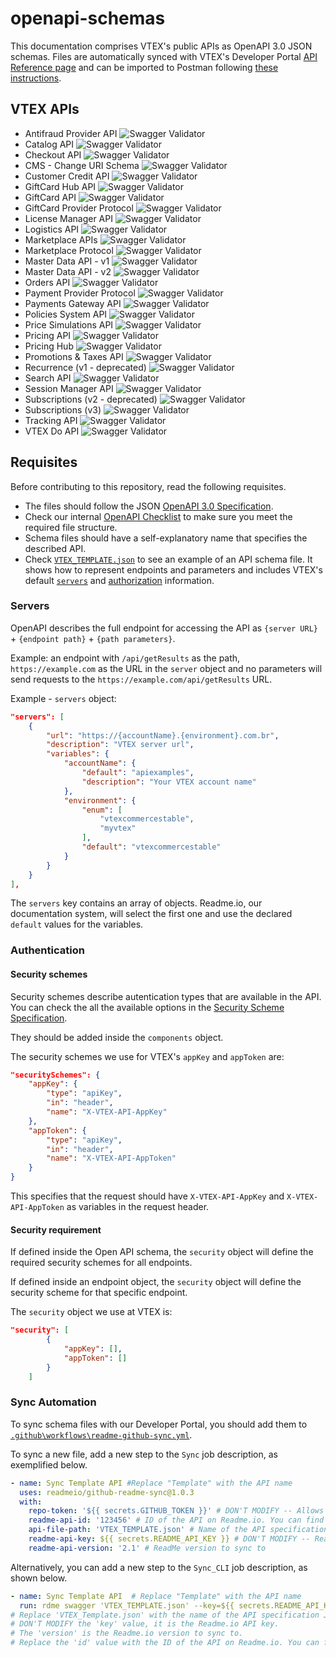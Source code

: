 # openapi-schemas
This documentation comprises VTEX's public APIs as OpenAPI 3.0 JSON schemas. Files are automatically synced with VTEX's Developer Portal [API Reference page](https://developers.vtex.com/reference) and can be imported to Postman following [these instructions](https://learning.postman.com/docs/postman/collections/working-with-openAPI/).

## VTEX APIs
- Antifraud Provider API ![Swagger Validator](https://img.shields.io/swagger/valid/3.0?specUrl=https://raw.githubusercontent.com/vtex/openapi-schemas/master/VTEX%2520-%2520Antifraud%2520Provider%2520API.json&label=OpenAPI)
- Catalog API ![Swagger Validator](https://img.shields.io/swagger/valid/3.0?specUrl=https%3A%2F%2Fraw.githubusercontent.com%2Fvtex%2Fopenapi-schemas%2Fmaster%2FVTEX%2520-%2520Catalog%2520API.json&label=OpenAPI)
- Checkout API ![Swagger Validator](https://img.shields.io/swagger/valid/3.0?specUrl=https%3A%2F%2Fraw.githubusercontent.com%2Fvtex%2Fopenapi-schemas%2Fmaster%2FVTEX%2520-%2520Checkout%2520API.json&label=OpenAPI)
- CMS - Change URI Schema ![Swagger Validator](https://img.shields.io/swagger/valid/3.0?specUrl=https%3A%2F%2Fraw.githubusercontent.com%2Fvtex%2Fopenapi-schemas%2Fmaster%2FCMS%2520-%2520Change%2520URI%2520Schema.json&label=OpenAPI)
- Customer Credit API ![Swagger Validator](https://img.shields.io/swagger/valid/3.0?specUrl=https%3A%2F%2Fraw.githubusercontent.com%2Fvtex%2Fopenapi-schemas%2Fmaster%2FVTEX%2520-%2520Customer%2520Credit%2520API.json&label=OpenAPI)
- GiftCard Hub API ![Swagger Validator](https://img.shields.io/swagger/valid/3.0?specUrl=https%3A%2F%2Fraw.githubusercontent.com%2Fvtex%2Fopenapi-schemas%2Fmaster%2FVTEX%2520-%2520GiftCard%2520Hub%2520API.json&label=OpenAPI)
- GiftCard API ![Swagger Validator](https://img.shields.io/swagger/valid/3.0?specUrl=https%3A%2F%2Fraw.githubusercontent.com%2Fvtex%2Fopenapi-schemas%2Fmaster%2FVTEX%2520-%2520Giftcard%2520API.json&label=OpenAPI)
- GiftCard Provider Protocol ![Swagger Validator](https://img.shields.io/swagger/valid/3.0?specUrl=https%3A%2F%2Fraw.githubusercontent.com%2Fvtex%2Fopenapi-schemas%2Fmaster%2FVTEX%2520-%2520Giftcard%2520Provider%2520Protocol.json&label=OpenAPI)
- License Manager API ![Swagger Validator](https://img.shields.io/swagger/valid/3.0?specUrl=https%3A%2F%2Fraw.githubusercontent.com%2Fvtex%2Fopenapi-schemas%2Fmaster%2FVTEX%2520-%2520License%2520Manager%2520API.json&label=OpenAPI)
- Logistics API ![Swagger Validator](https://img.shields.io/swagger/valid/3.0?specUrl=https%3A%2F%2Fraw.githubusercontent.com%2Fvtex%2Fopenapi-schemas%2Fmaster%2FVTEX%2520-%2520Logistics%2520API.json&label=OpenAPI)
- Marketplace APIs ![Swagger Validator](https://img.shields.io/swagger/valid/3.0?specUrl=https%3A%2F%2Fraw.githubusercontent.com%2Fvtex%2Fopenapi-schemas%2Fmaster%2FVTEX%2520-%2520Marketplace%2520APIs.json&label=OpenAPI)
- Marketplace Protocol ![Swagger Validator](https://img.shields.io/swagger/valid/3.0?specUrl=https%3A%2F%2Fraw.githubusercontent.com%2Fvtex%2Fopenapi-schemas%2Fmaster%2FVTEX%2520-%2520Marketplace%2520Protocol.json&label=OpenAPI)
- Master Data API - v1 ![Swagger Validator](https://img.shields.io/swagger/valid/3.0?specUrl=https%3A%2F%2Fraw.githubusercontent.com%2Fvtex%2Fopenapi-schemas%2Fmaster%2FVTEX%2520-%2520MasterData%2520API%2520-%2520v10.2.json&label=OpenAPI)
- Master Data API - v2 ![Swagger Validator](https://img.shields.io/swagger/valid/3.0?specUrl=https%3A%2F%2Fraw.githubusercontent.com%2Fvtex%2Fopenapi-schemas%2Fmaster%2FVTEX%2520-%2520Master%2520Data%2520API%2520-%2520v2.json&label=OpenAPI)
- Orders API ![Swagger Validator](https://img.shields.io/swagger/valid/3.0?specUrl=https%3A%2F%2Fraw.githubusercontent.com%2Fvtex%2Fopenapi-schemas%2Fmaster%2FVTEX%2520-%2520Orders%2520API.json&label=OpenAPI)
- Payment Provider Protocol ![Swagger Validator](https://img.shields.io/swagger/valid/3.0?label=OpenAPI&specUrl=https%3A%2F%2Fraw.githubusercontent.com%2Fvtex%2Fopenapi-schemas%2Fmaster%2FVTEX%2520-%2520Payment%2520Provider%2520Protocol.json)
- Payments Gateway API ![Swagger Validator](https://img.shields.io/swagger/valid/3.0?label=OpenAPI&specUrl=https%3A%2F%2Fraw.githubusercontent.com%2Fvtex%2Fopenapi-schemas%2Fmaster%2FVTEX%2520-%2520Payments%2520Gateway%2520API.json)
- Policies System API ![Swagger Validator](https://img.shields.io/swagger/valid/3.0?label=OpenAPI&specUrl=https%3A%2F%2Fraw.githubusercontent.com%2Fvtex%2Fopenapi-schemas%2Fmaster%2FVTEX%2520-%2520Policies%2520System%2520API.json)
- Price Simulations API ![Swagger Validator](https://img.shields.io/swagger/valid/3.0?label=OpenAPI&specUrl=https%3A%2F%2Fraw.githubusercontent.com%2Fvtex%2Fopenapi-schemas%2Fmaster%2FVTEX%2520-%2520Price%2520Simulations.json)
- Pricing API ![Swagger Validator](https://img.shields.io/swagger/valid/3.0?label=OpenAPI&specUrl=https%3A%2F%2Fraw.githubusercontent.com%2Fvtex%2Fopenapi-schemas%2Fmaster%2FVTEX%2520-%2520Pricing%2520API.json)
- Pricing Hub ![Swagger Validator](https://img.shields.io/swagger/valid/3.0?label=OpenAPI&specUrl=https%3A%2F%2Fraw.githubusercontent.com%2Fvtex%2Fopenapi-schemas%2Fmaster%2FVTEX%2520-%2520Pricing%2520Hub.json)
- Promotions & Taxes API ![Swagger Validator](https://img.shields.io/swagger/valid/3.0?label=OpenAPI&specUrl=https://raw.githubusercontent.com/vtex/openapi-schemas/master/VTEX%2520-%2520Promotions%2520%26%2520Taxes%2520API.json)
- Recurrence (v1 - deprecated) ![Swagger Validator](https://img.shields.io/swagger/valid/3.0?label=OpenAPI&specUrl=https%3A%2F%2Fraw.githubusercontent.com%2Fvtex%2Fopenapi-schemas%2Fmaster%2FVTEX%2520-%2520Recurrence%2520%28v1%2520-%2520deprecated%29.json)
- Search API ![Swagger Validator](https://img.shields.io/swagger/valid/3.0?label=OpenAPI&specUrl=https%3A%2F%2Fraw.githubusercontent.com%2Fvtex%2Fopenapi-schemas%2Fmaster%2FVTEX%2520-%2520Search%2520API.json)
- Session Manager API ![Swagger Validator](https://img.shields.io/swagger/valid/3.0?label=OpenAPI&specUrl=https%3A%2F%2Fraw.githubusercontent.com%2Fvtex%2Fopenapi-schemas%2Fmaster%2FVTEX%2520-%2520Session%2520Manager%2520API.json)
- Subscriptions (v2 - deprecated) ![Swagger Validator](https://img.shields.io/swagger/valid/3.0?label=OpenAPI&specUrl=https%3A%2F%2Fraw.githubusercontent.com%2Fvtex%2Fopenapi-schemas%2Fmaster%2FVTEX%2520-%2520Subscriptions%2520API%2520%28v2%29.json)
- Subscriptions (v3) ![Swagger Validator](https://img.shields.io/swagger/valid/3.0?label=OpenAPI&specUrl=https%3A%2F%2Fraw.githubusercontent.com%2Fvtex%2Fopenapi-schemas%2Fmaster%2FVTEX%2520-%2520Subscriptions%2520API%2520%28v2%29.json)
- Tracking API ![Swagger Validator](https://img.shields.io/swagger/valid/3.0?label=OpenAPI&specUrl=https%3A%2F%2Fraw.githubusercontent.com%2Fvtex%2Fopenapi-schemas%2Fmaster%2FVTEX%2520-%2520Tracking.json)
- VTEX Do API ![Swagger Validator](https://img.shields.io/swagger/valid/3.0?label=OpenAPI&specUrl=https%3A%2F%2Fraw.githubusercontent.com%2Fvtex%2Fopenapi-schemas%2Fmaster%2FVTEX%2520-%2520VTEX%2520Do%2520API.json)

## Requisites

Before contributing to this repository, read the following requisites.

- The files should follow the JSON [OpenAPI 3.0 Specification](https://github.com/OAI/OpenAPI-Specification/blob/master/versions/3.0.0.md).
- Check our internal [OpenAPI Checklist](https://www.notion.so/vtexhandbook/OpenAPI-checklist-da49bac843dd44118fa2269ad77ceb87) to make sure you meet the required file structure. 
- Schema files should have a self-explanatory name that specifies the described API.
- Check [`VTEX_TEMPLATE.json`](https://github.com/vtex/openapi-schemas/blob/master/VTEX_TEMPLATE.json) to see an example of an API schema file. It shows how to represent endpoints and parameters and includes VTEX's default [`servers`](#servers) and [authorization](#authorization) information.


### Servers

OpenAPI describes the full endpoint for accessing the API as `{server URL}` + `{endpoint path}` + `{path parameters}`.

Example: an endpoint with `/api/getResults` as the path, `https://example.com` as the URL in the `server` object and no parameters will send requests to the `https://example.com/api/getResults` URL.

Example - `servers` object: 

```json 
"servers": [
    {
        "url": "https://{accountName}.{environment}.com.br",
        "description": "VTEX server url",
        "variables": {
            "accountName": {
                "default": "apiexamples",
                "description": "Your VTEX account name"
            },
            "environment": {
                "enum": [
                    "vtexcommercestable",
                    "myvtex"
                ],
                "default": "vtexcommercestable"
            }
        }
    }
],
```
The `servers` key contains an array of objects. Readme.io, our documentation system, will select the first one and use the declared `default` values for the variables.

### Authentication

#### Security schemes

Security schemes describe autentication types that are available in the API. You can check the all the available options in the [Security Scheme Specification](http://spec.openapis.org/oas/v3.0.0#security-scheme-object).

They should be added inside the `components` object.

The security schemes we use for VTEX's `appKey` and `appToken` are:

```json 
"securitySchemes": {
    "appKey": {
        "type": "apiKey",
        "in": "header",
        "name": "X-VTEX-API-AppKey"
    },
    "appToken": {
        "type": "apiKey",
        "in": "header",
        "name": "X-VTEX-API-AppToken"
    }
}
```

This specifies that the request should have `X-VTEX-API-AppKey` and `X-VTEX-API-AppToken` as variables in the request header.

#### Security requirement

If defined inside the Open API schema, the `security` object will define the required security schemes for all endpoints.

If defined inside an endpoint object, the `security` object will define the security scheme for that specific endpoint. 

The `security` object we use at VTEX is:

```json 
"security": [
        {
            "appKey": [],
            "appToken": []
        }
    ]
```


### Sync Automation

To sync schema files with our Developer Portal, you should add them to [`.github\workflows\readme-github-sync.yml`](https://github.com/vtex/openapi-schemas/blob/master/.github/workflows/readme-github-sync.yml).

To sync a new file, add a new step to the `Sync` job description, as exemplified below.

```yaml
- name: Sync Template API #Replace "Template" with the API name
  uses: readmeio/github-readme-sync@1.0.3
  with:
    repo-token: '${{ secrets.GITHUB_TOKEN }}' # DON'T MODIFY -- Allows us to get the contents of your spec file
    readme-api-id: '123456' # ID of the API on Readme.io. You can find it on the API Definitions tab on Readme.io's dashboard
    api-file-path: 'VTEX_TEMPLATE.json' # Name of the API specification JSON file. The file must be on the root folder of the repository
    readme-api-key: ${{ secrets.README_API_KEY }} # DON'T MODIFY -- Readme.io API key 
    readme-api-version: '2.1' # ReadMe version to sync to
```

Alternatively, you can add a new step to the `Sync_CLI` job description, as shown below.

```yaml
- name: Sync Template API  # Replace "Template" with the API name
  run: rdme swagger 'VTEX_TEMPLATE.json' --key=${{ secrets.README_API_KEY }} --version=v2.1 --id=123456
# Replace 'VTEX_Template.json' with the name of the API specification JSON file between ' '. The file must be on the root folder of the repository.
# DON'T MODIFY the 'key' value, it is the Readme.io API key.
# The 'version' is the Readme.io version to sync to.
# Replace the 'id' value with the ID of the API on Readme.io. You can find it on the API Definitions tab on Readme.io's dashboard.
```